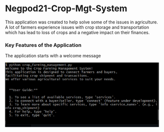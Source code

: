 # Negpod21-Crop-Mgt-System

This application was created to help solve some of the issues in agriculture. A lot of farmers experience issues with crop storage and transportation which has lead to loss of crops and a negative impact on their finances.

### Key Features of the Application
The application starts with a welcome message 

![Start of The Application](image.png)
